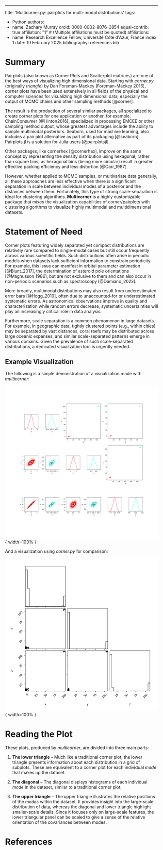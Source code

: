 ---
title: 'Multicorner.py: pairplots for multi-modal distributions'
tags:
  - Python
authors:
  - name: Zachary Murray
    orcid: 0000-0002-8076-3854
    equal-contrib: true
    affiliation: "1" # (Multiple affiliations must be quoted)
affiliations:
 - name: Research Excellence Fellow, Université Côte d'Azur, France
   index: 1
date: 10 February 2025
bibliography: references.bib



# Summary

Pairplots (also known as Corner Plots and Scatterplot matrices) are one of the best
ways of visualizing high dimensional data. Starting with *corner.py* (originally
*triangle*) by Dan Foreman-Mackey (Foreman-Mackey 2016), corner plots have been
used extensively in all fields of the physical and computer sciences for
visualizing high dimensional data, especially the output of MCMC chains and other
sampling methods [@corner].

The result is the production of several similar packages, all specialized to create
corner plots for one application or another, for example, ChainConsumer [@Hinton2016],
specialized in processing EMCEE or other sampling method output, whose greatest
advantages include the ability to sample multimodal posteriors. Seaborn, used for
machine learning, also includes a pair plot alternative as part of its packaging
[@seaborn]. Pairplots.jl is a solution for Julia users [@pairplotsjl].

Other packages, like cornerhex [@cornerhex], improve on the same concept by representing
the density distribution using hexagonal, rather than square bins, as hexagonal bins
(being more circular) result in greater effective packing efficiency and less distortion
[@Carr_1987].

However, whether applied to MCMC samples, or multivariate data generally, all these
approaches are less effective when there is a significant separation in scale between
individual modes of a posterior and the distances between them. Fortunately, this type
of strong scale-separation is ideal for clustering algorithms. **Multicorner** is a
highly customizable package that mixes the visualization capabilities of corner/pairplots
with clustering algorithms to visualize highly multimodal and multidimensional datasets.


# Statement of Need

Corner plots featuring widely separated yet compact distributions are relatively rare
compared to single-modal cases but still occur frequently across various scientific
fields. Such distributions often arise in periodic models when datasets lack sufficient
information to constrain periodicity. For example, this issue can manifest in orbital
parameter estimation [@Blunt_2017], the determination of asteroid pole orientations
[@Magnusson_1986], but are not exclusive to them and can also occur in non-periodic
scenarios such as spectroscopy [@Damiano_2023].

More broadly, multimodal distributions may also result from underestimated error bars
[@Hogg_2010], often due to unaccounted-for or underestimated systematic errors. As
astronomical observations improve in quality and characterization while random errors
decrease, systematic uncertainties will play an increasingly critical role in data
analysis.

Furthermore, scale separation is a common phenomenon in large datasets. For example,
in geographic data, tightly clustered points (e.g., within cities) may be separated by
vast distances, coral reefs may be distributed across large oceanic expanses, and
similar scale-separated patterns emerge in various domains. Given the prevalence of
such scale-separated distributions, a dedicated visualization tool is urgently needed.


## Example Visualization

The following is a simple demonstration of a visualization made with *multicorner*:

![A sample multicorner plot.](multicornerplot.png){ width=100% }

And a visualization using *corner.py* for comparison:

![A sample corner.py plot.](cornerplot.png){ width=100% }


# Reading the Plot

These plots, produced by *multicorner*, are divided into three main parts:

1. **The lower triangle** – Much like a traditional corner plot, the lower triangle presents
   information about each distribution in a grid of subplots. These are equivalent to a corner
   plot for each individual *mode* that makes up the dataset.

2. **The diagonal** – The diagonal displays histograms of each individual *mode* in the dataset,
   similar to a traditional corner plot.

3. **The upper triangle** – The upper triangle illustrates the relative positions of the *modes*
   within the dataset. It provides insight into the large-scale distribution of data, whereas the
   diagonal and lower triangle highlight smaller-scale details. Since it focuses only on large-scale
   features, the lower triangular panel can be scaled to give a sense of the relative orientation
   of the covariances between modes.


# References
